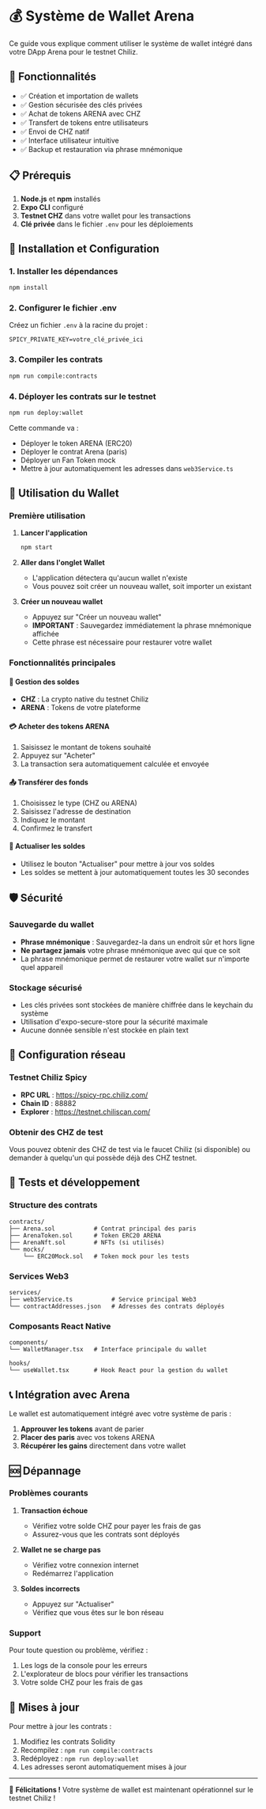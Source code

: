 # 💰 Système de Wallet Arena

Ce guide vous explique comment utiliser le système de wallet intégré dans votre DApp Arena pour le testnet Chiliz.

## 🚀 Fonctionnalités

- ✅ Création et importation de wallets
- ✅ Gestion sécurisée des clés privées
- ✅ Achat de tokens ARENA avec CHZ
- ✅ Transfert de tokens entre utilisateurs
- ✅ Envoi de CHZ natif
- ✅ Interface utilisateur intuitive
- ✅ Backup et restauration via phrase mnémonique

## 📋 Prérequis

1. **Node.js** et **npm** installés
2. **Expo CLI** configuré
3. **Testnet CHZ** dans votre wallet pour les transactions
4. **Clé privée** dans le fichier `.env` pour les déploiements

## 🔧 Installation et Configuration

### 1. Installer les dépendances
```bash
npm install
```

### 2. Configurer le fichier .env
Créez un fichier `.env` à la racine du projet :
```env
SPICY_PRIVATE_KEY=votre_clé_privée_ici
```

### 3. Compiler les contrats
```bash
npm run compile:contracts
```

### 4. Déployer les contrats sur le testnet
```bash
npm run deploy:wallet
```

Cette commande va :
- Déployer le token ARENA (ERC20)
- Déployer le contrat Arena (paris)
- Déployer un Fan Token mock
- Mettre à jour automatiquement les adresses dans `web3Service.ts`

## 📱 Utilisation du Wallet

### Première utilisation

1. **Lancer l'application**
   ```bash
   npm start
   ```

2. **Aller dans l'onglet Wallet**
   - L'application détectera qu'aucun wallet n'existe
   - Vous pouvez soit créer un nouveau wallet, soit importer un existant

3. **Créer un nouveau wallet**
   - Appuyez sur "Créer un nouveau wallet"
   - **IMPORTANT** : Sauvegardez immédiatement la phrase mnémonique affichée
   - Cette phrase est nécessaire pour restaurer votre wallet

### Fonctionnalités principales

#### 🏦 Gestion des soldes
- **CHZ** : La crypto native du testnet Chiliz
- **ARENA** : Tokens de votre plateforme

#### 💳 Acheter des tokens ARENA
1. Saisissez le montant de tokens souhaité
2. Appuyez sur "Acheter"
3. La transaction sera automatiquement calculée et envoyée

#### 📤 Transférer des fonds
1. Choisissez le type (CHZ ou ARENA)
2. Saisissez l'adresse de destination
3. Indiquez le montant
4. Confirmez le transfert

#### 🔄 Actualiser les soldes
- Utilisez le bouton "Actualiser" pour mettre à jour vos soldes
- Les soldes se mettent à jour automatiquement toutes les 30 secondes

## 🛡️ Sécurité

### Sauvegarde du wallet
- **Phrase mnémonique** : Sauvegardez-la dans un endroit sûr et hors ligne
- **Ne partagez jamais** votre phrase mnémonique avec qui que ce soit
- La phrase mnémonique permet de restaurer votre wallet sur n'importe quel appareil

### Stockage sécurisé
- Les clés privées sont stockées de manière chiffrée dans le keychain du système
- Utilisation d'expo-secure-store pour la sécurité maximale
- Aucune donnée sensible n'est stockée en plain text

## 🔗 Configuration réseau

### Testnet Chiliz Spicy
- **RPC URL** : https://spicy-rpc.chiliz.com/
- **Chain ID** : 88882
- **Explorer** : https://testnet.chiliscan.com/

### Obtenir des CHZ de test
Vous pouvez obtenir des CHZ de test via le faucet Chiliz (si disponible) ou demander à quelqu'un qui possède déjà des CHZ testnet.

## 🧪 Tests et développement

### Structure des contrats
```
contracts/
├── Arena.sol           # Contrat principal des paris
├── ArenaToken.sol      # Token ERC20 ARENA
├── ArenaNft.sol        # NFTs (si utilisés)
└── mocks/
    └── ERC20Mock.sol   # Token mock pour les tests
```

### Services Web3
```
services/
├── web3Service.ts           # Service principal Web3
└── contractAddresses.json   # Adresses des contrats déployés
```

### Composants React Native
```
components/
└── WalletManager.tsx   # Interface principale du wallet

hooks/
└── useWallet.tsx       # Hook React pour la gestion du wallet
```

## 📞 Intégration avec Arena

Le wallet est automatiquement intégré avec votre système de paris :

1. **Approuver les tokens** avant de parier
2. **Placer des paris** avec vos tokens ARENA
3. **Récupérer les gains** directement dans votre wallet

## 🆘 Dépannage

### Problèmes courants

1. **Transaction échoue**
   - Vérifiez votre solde CHZ pour payer les frais de gas
   - Assurez-vous que les contrats sont déployés

2. **Wallet ne se charge pas**
   - Vérifiez votre connexion internet
   - Redémarrez l'application

3. **Soldes incorrects**
   - Appuyez sur "Actualiser"
   - Vérifiez que vous êtes sur le bon réseau

### Support
Pour toute question ou problème, vérifiez :
1. Les logs de la console pour les erreurs
2. L'explorateur de blocs pour vérifier les transactions
3. Votre solde CHZ pour les frais de gas

## 🔄 Mises à jour

Pour mettre à jour les contrats :
1. Modifiez les contrats Solidity
2. Recompilez : `npm run compile:contracts`
3. Redéployez : `npm run deploy:wallet`
4. Les adresses seront automatiquement mises à jour

---

🎉 **Félicitations !** Votre système de wallet est maintenant opérationnel sur le testnet Chiliz !
